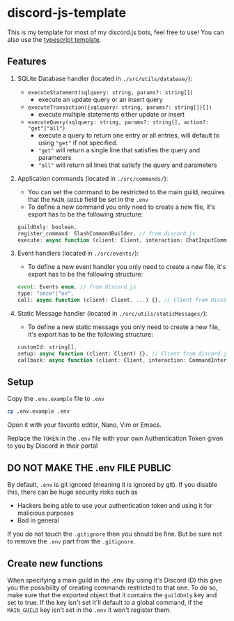 # discord-js-template
This is my template for most of my discord.js bots, feel free to use!
You can also use the [typescript template](https://github.com/Maximus7474/discord-js-template/tree/typescript-build).

## Features
1. SQLite Database handler (located in `./src/utils/database/`):
    - `executeStatement(sqlquery: string, params?: string[])`
        - execute an update query or an insert query
    - `executeTransaction({sqlquery: string, params?: string[]}[])`
        - execute multiple statements either update or insert
    - `executeQuery(sqlquery: string, params?: string[], action?: "get"|"all")`
        - execute a query to return one entry or all entries, will default to using `"get"` if not specified.
        - `"get"` will return a single line that satisfies the query and parameters
        - `"all"` will return all lines that satisfy the query and parameters

2. Application commands (located in `./src/commands/`):
    - You can set the command to be restricted to the main guild, requires that the `MAIN_GUILD` field be set in the `.env`
    - To define a new command you only need to create a new file, it's export has to be the following structure:
    ```js
    guildOnly: boolean,
    register_command: SlashCommandBuilder, // from discord.js
    execute: async function (client: Client, interaction: ChatInputCommandInteraction) {}, // Client & ChatInputCommandInteraction from discord.js
    ```

3. Event handlers (located in `./src/events/`):
    - To define a new event handler you only need to create a new file, it's export has to be the following structure:
    ```js
    event: Events enum, // from discord.js
    type: "once"|"on",
    call: async function (client: Client, ...) {}, // Client from discord.js, ... args relating to the event check discord.js documentation
    ```

4. Static Message handler (located in `./src/utils/staticMessages/`):
    - To define a new static message you only need to create a new file, it's export has to be the following structure:
    ```js
    customId: string[],
    setup: async function (client: Client) {}, // Client from discord.js
    callback: async function (client: Client, interaction: CommandInteraction) {}, // Client & CommandInteraction from discord.js
    ```

## Setup
Copy the `.env.example` file to `.env`
```bash
cp .env.example .env
```

Open it with your favorite editor, Nano, Vim or Emacs.

Replace the `TOKEN` in the `.env` file with your own Authentication Token given to you by Discord in their portal 

## DO NOT MAKE THE .env FILE PUBLIC
By default, `.env` is git ignored (meaning it is ignored by git). If you disable this, there can be huge security risks such as
- Hackers being able to use your authentication token and using it for malicious purposes
- Bad in general

If you do not touch the `.gitignore` then you should be fine. But be sure not to remove the `.env` part from the `.gitignore`.

## Create new functions
When specifying a main guild in the .env (by using it's Discord ID) this give you the possibility of creating commands restricted to that one.
To do so, make sure that the exported object that it contains the `guildOnly` key and set to true.
If the key isn't set it'll default to a global command, if the `MAIN_GUILD` key isn't set in the `.env` it won't register them.
